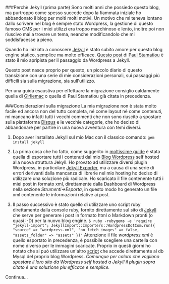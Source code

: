 ###Perchè Jekyll (prima parte)
Sono molti anni che possiedo questo blog, ma purtroppo come spesso succede dopo la fiammata iniziale ho abbandonato il blog per molti molti motivi. 
Un motivo che mi teneva lontano dallo scrivere nel blog è sempre stato Wordpress, la gestione di questo famoso CMS per i miei utilizzi era troppo macchinoso e lento, inoltre poi non riuscivo mai a trovare un tema, neanche modificandolo che mi soddisfacesse a pieno.

Quando ho iniziato a conoscere [Jekyll](https://jekyllrb.com/) è stato subito amore per questo blog engine statico, semplice ma molto efficace.
[Questo post](http://paulstamatiou.com/how-to-wordpress-to-jekyll/) di [Paul Stamatiou](http://paulstamatiou.com/about/) è stato il mio apripista per il passaggio da Wordpress a Jekyll.

Questo post nasce proprio per questo, un piccolo diario di questo transizione con una serie di mie considerazioni personali, sui passaggi più difficili sia sulla migrazione, sia sull'utilizzo.

Per una guida esaustiva per effettuare la migrazione consiglio caldamente quella di [Girliemac](http://www.girliemac.com/blog/2013/12/27/wordpress-to-jekyll/) o quella di Paul Stamatiou già citata in precedenza.

###Considerazioni sulla migrazione
La mia migrazione non è stata molto facile ed ancora non del tutto completa, né come layout né come contenuti, mi mancano infatti tutti i vecchi commenti che non sono riuscito a spostare sulla piattaforma [Disqus](https://disqus.com/) e le vecchie categorie, che ho deciso di abbandonare per partire in una nuova avventura con temi diversi.

1. Dopo aver installato Jekyll sul mio Mac con il classico comando: 
`gem install jekyll`

2. La prima cosa che ho fatto, come suggerito in [moltissime guide](http://girliemac.com/blog/2013/12/27/wordpress-to-jekyll/) è stata quella di esportare tutti i contenuti dal mio [Blog Wordpress](http://www.antonioscatoloni.it/blog) self hosted  alla nuova struttura Jekyll.
Ho provato ad utilizzare diversi plugin Wordpress, in particolare [Jekyll Exporter](https://it.wordpress.org/plugins/jekyll-exporter/), ma a causa di una serie di errori derivanti dalla mancanza di librerie nel mio hosting ho deciso di utilizzare una soluzione più radicale.
Ho scaricato il file contenente tutti i miei post in formato xml, direttamente dalla Dashboard di Wordpress nella sezione *Strumenti->Esporta*, in questo modo ho generato un file xml contenente le informazioni relative ai post.

3. Il passo successivo è stato quello di utilizzare uno script ruby direttamente dalla console ruby, fornito direttamente sul sito di [Jekyll](https://import.jekyllrb.com/docs/wordpressdotcom/) che serve per generare i post in formato html o Markdown pronti (o quasi :-D) per la nuovo blog engine. 
`$ ruby -rubygems -e 'require "jekyll-import";
    JekyllImport::Importers::WordpressDotCom.run({
      "source" => "wordpress.xml",
      "no_fetch_images" => false,
      "assets_folder" => "assets"
    })'`
Attenzione il file *wordpress.xml* è quello esportato in precedenza, è possibile scegliere una cartella con nome diverso per le immagini scaricate.
Proprio in questi giorni ho notato che si può utilizzare un'altro [script](http://import.jekyllrb.com/docs/wordpress/) che accede direttamente  al db Mysql del proprio blog Wordpress.
*Comunque per coloro che vogliono spostare il loro sito da Wordpress self hosted a Jekyll il plugin sopra citato è una soluzione piu efficace e semplice.*

Continua...